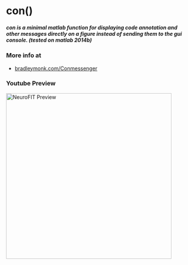 # con()

##### con is a minimal matlab function for displaying code annotation and other messages directly on a figure instead of sending them to the gui console. (tested on matlab 2014b)

### More info at
* <a href="http://www.bradleymonk.com/Conmessenger " target="_blank">bradleymonk.com/Conmessenger</a>

### Youtube Preview
<a href="http://youtu.be/SuAq2y8xt8s" target="_blank"><img src="http://camk2.com/pix/con.png" 
alt="NeuroFIT Preview" width="450"></a>




